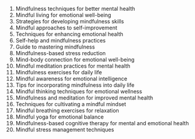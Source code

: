 1. Mindfulness techniques for better mental health
2. Mindful living for emotional well-being
3. Strategies for developing mindfulness skills
4. Mindful approaches to self-improvement
5. Techniques for enhancing emotional health
6. Self-help and mindfulness practices
7. Guide to mastering mindfulness
8. Mindfulness-based stress reduction
9. Mind-body connection for emotional well-being
10. Mindful meditation practices for mental health
11. Mindfulness exercises for daily life
12. Mindful awareness for emotional intelligence
13. Tips for incorporating mindfulness into daily life
14. Mindful thinking techniques for emotional wellness
15. Mindfulness and meditation for improved mental health
16. Techniques for cultivating a mindful mindset
17. Mindful breathing exercises for relaxation
18. Mindful yoga for emotional balance
19. Mindfulness-based cognitive therapy for mental and emotional health
20. Mindful stress management techniques
